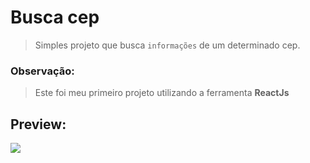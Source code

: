 # Busca cep
> Simples projeto que busca `informações` de um determinado cep.
### Observação:
> Este foi meu primeiro projeto utilizando a ferramenta **ReactJs**
## Preview:
<img src="https://cdn.discordapp.com/attachments/1120787982899748927/1127314227221241948/image.png">
